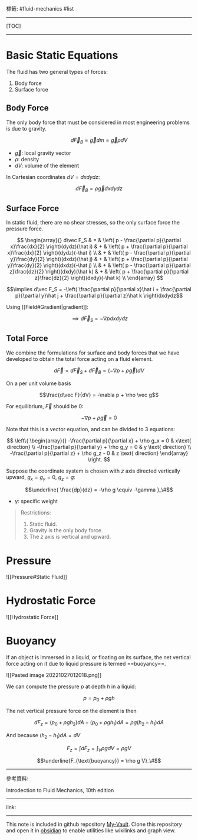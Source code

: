 標籤: #fluid-mechanics #list 

---

[TOC]

---

# Basic Static Equations

The fluid has two general types of forces:

1. Body force
2. Surface force

## Body Force

The only body force that must be considered in most engineering problems is due to gravity.

$$d\vec F_B=\vec g dm=\vec g \rho dV$$

- $\vec g$: local gravity vector
- $\rho$: density
- $dV$: volume of the element

In Cartesian coordinates $dV = dxdydz$:

$$d\vec F_B=\rho\vec gdxdydz$$

## Surface Force

In static fluid, there are no shear stresses, so the only surface force the pressure force.

$$
\begin{array}{}
	d\vec F_S & = & 
	\left(
		p - \frac{\partial p}{\partial x}\frac{dx}{2}
	\right)(dydz)(\hat i) & + &
	\left(
		p + \frac{\partial p}{\partial x}\frac{dx}{2}
	\right)(dydz)(-\hat i) \\
	& + &
	\left(
		p - \frac{\partial p}{\partial y}\frac{dy}{2}
	\right)(dxdz)(\hat j) & + &
	\left(
		p + \frac{\partial p}{\partial y}\frac{dy}{2}
	\right)(dxdz)(-\hat j) \\
	& + &
	\left(
		p - \frac{\partial p}{\partial z}\frac{dz}{2}
	\right)(dxdy)(\hat k) & + &
	\left(
		p + \frac{\partial p}{\partial z}\frac{dz}{2}
	\right)(dxdy)(-\hat k) \\
\end{array}
$$

$$\implies d\vec F_S = -\left(
	\frac{\partial p}{\partial x}\hat i +
	\frac{\partial p}{\partial y}\hat j +
	\frac{\partial p}{\partial z}\hat k
\right)dxdydz$$

Using [[Field#Gradient|gradient]]:

$$\implies d\vec F_S = -\nabla pdxdydz$$

## Total Force

We combine the formulations for surface and body forces that we have developed to obtain the total force acting on a fluid element.

$$d\vec F = d\vec F_S + d\vec F_B = (-\nabla p + \rho\vec g)dV$$

On a per unit volume basis

$$\frac{d\vec F}{dV} = -\nabla p + \rho \vec g$$

For equilibrium, $\vec F$ should be $0$:

$$-\nabla p + \rho \vec g = 0$$

Note that this is a vector equation, and can be divided to 3 equations:

$$
\left\{
	\begin{array}{}
		-\frac{\partial p}{\partial x} + \rho g_x = 0 & x\text{ direction} \\
		-\frac{\partial p}{\partial y} + \rho g_y = 0 & y \text{ direction} \\
		-\frac{\partial p}{\partial z} + \rho g_z - 0 & z \text{ direction}
	\end{array}
\right.
$$

Suppose the coordinate system is chosen with $z$ axis directed vertically upward, $g_x = g_y = 0$, $g_z = g$:

$$\underline{
	\frac{dp}{dz} = -\rho g \equiv -\gamma
}_\#$$

- $\gamma$: specific weight

> Restrictions:
> 1. Static fluid.
> 2. Gravity is the only body force.
> 3. The $z$ axis is vertical and upward.

# Pressure

![[Pressure#Static Fluid]]

# Hydrostatic Force

![[Hydrostatic Force]]

# Buoyancy

If an object is immersed in a liquid, or floating on its surface, the net vertical force acting on it due to liquid pressure is termed ==buoyancy==.

![[Pasted image 20221027012018.png]]

We can compute the pressure $p$ at depth $h$ in a liquid:

$$p = p_0 + \rho g h$$

The net vertical pressure force on the element is then

$$dF_z = (p_0 + \rho g h_2)dA - (p_0 + \rho g h_1)dA = \rho g(h_2 - h_1)dA$$

And because $(h_2 - h_1)dA = dV$

$$F_z = \int dF_z = \int_V \rho gdV = \rho g V$$

$$\underline{F_{\text{buoyancy}} = \rho g V}_\#$$

---

參考資料:

Introdection to Fluid Mechanics, 10th edition

---

link:


---

This note is included in github repository [My-Vault](https://github.com/LittleD3092/My-Vault.git). Clone this repository and open it in [obsidian](https://obsidian.md/) to enable utilities like wikilinks and graph view.